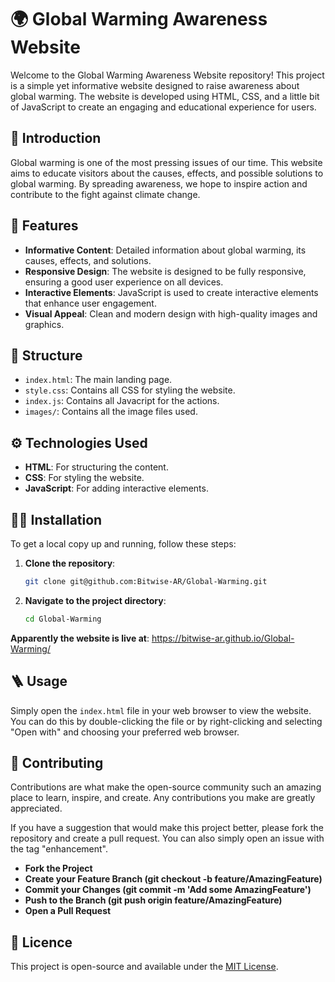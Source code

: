 # 🌍 Global Warming Awareness Website

Welcome to the Global Warming Awareness Website repository! This project is a simple yet informative website designed to raise awareness about global warming. The website is developed using HTML, CSS, and a little bit of JavaScript to create an engaging and educational experience for users.

## 🚀 Introduction

Global warming is one of the most pressing issues of our time. This website aims to educate visitors about the causes, effects, and possible solutions to global warming. By spreading awareness, we hope to inspire action and contribute to the fight against climate change.

## 🌟 Features

- **Informative Content**: Detailed information about global warming, its causes, effects, and solutions.
- **Responsive Design**: The website is designed to be fully responsive, ensuring a good user experience on all devices.
- **Interactive Elements**: JavaScript is used to create interactive elements that enhance user engagement.
- **Visual Appeal**: Clean and modern design with high-quality images and graphics.

## 📂 Structure

- `index.html`: The main landing page.
- `style.css`: Contains all CSS for styling the website.
- `index.js`: Contains all Javacript for the actions.
- `images/`: Contains all the image files used.

## ⚙️ Technologies Used

- **HTML**: For structuring the content.
- **CSS**: For styling the website.
- **JavaScript**: For adding interactive elements.

## 🧑‍💻 Installation

To get a local copy up and running, follow these steps:

1. **Clone the repository**:
   ```bash
   git clone git@github.com:Bitwise-AR/Global-Warming.git
2. **Navigate to the project directory**:
   ```bash
   cd Global-Warming

**Apparently the website is live at**: https://bitwise-ar.github.io/Global-Warming/

## 🪜 Usage
  Simply open the `index.html` file in your web browser to view the website. You can do this by double-clicking the file or by right-clicking and selecting "Open with" and choosing your preferred web browser.

## 🤝 Contributing

Contributions are what make the open-source community such an amazing place to learn, inspire, and create. Any contributions you make are greatly appreciated.

If you have a suggestion that would make this project better, please fork the repository and create a pull request. You can also simply open an issue with the tag "enhancement".

- **Fork the Project**
- **Create your Feature Branch (git checkout -b feature/AmazingFeature)**
- **Commit your Changes (git commit -m 'Add some AmazingFeature')**
- **Push to the Branch (git push origin feature/AmazingFeature)**
- **Open a Pull Request**

## 📜 Licence

This project is open-source and available under the [MIT License](LICENSE).
